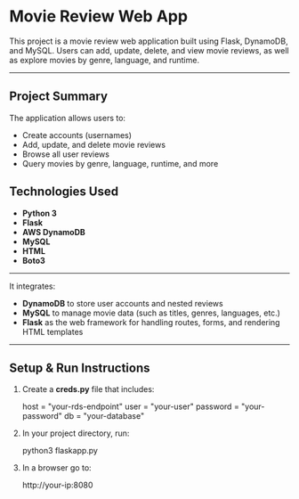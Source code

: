 # Movie Review Web App

This project is a movie review web application built using Flask, DynamoDB, and MySQL. Users can add, update, delete, and view movie reviews, as well as explore movies by genre, language, and runtime.

---

## Project Summary

The application allows users to:
- Create accounts (usernames)
- Add, update, and delete movie reviews
- Browse all user reviews 
- Query movies by genre, language, runtime, and more

## Technologies Used

- **Python 3**
- **Flask** 
- **AWS DynamoDB** 
- **MySQL** 
- **HTML** 
- **Boto3** 

---

It integrates:
- **DynamoDB** to store user accounts and nested reviews
- **MySQL** to manage movie data (such as titles, genres, languages, etc.)
- **Flask** as the web framework for handling routes, forms, and rendering HTML templates

---

## Setup & Run Instructions

1. Create a **creds.py** file that includes:

    host = "your-rds-endpoint"
    user = "your-user"
    password = "your-password"
    db = "your-database"

2. In your project directory, run:
   
    python3 flaskapp.py

3. In a browser go to:  

    http://your-ip:8080
